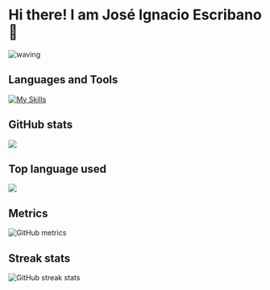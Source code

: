 # Hi there! I am José Ignacio Escribano 👋

![waving](https://capsule-render.vercel.app/api?type=waving&height=250&text=Welcome!&fontAlign=80&fontAlignY=40&color=gradient)

## Languages and Tools

[![My Skills](https://skillicons.dev/icons?i=aws,bash,c,cmake,cpp,css,docker,electron,express,flask,git,github,html,java,js,latex,linux,md,mysql,netlify,nginx,nodejs,postgres,pug,python,raspberrypi,rust,sass,svg,tailwind,ts,vscode,vue,wasm)](https://skillicons.dev)

## GitHub stats

<img src="https://github-readme-stats.vercel.app/api?username=jiep&show_icons=true" />

## Top language used

<img src="https://github-readme-stats.vercel.app/api/top-langs/?username=jiep&l&hide=mathematica&langs_count=10" />

## Metrics

![GitHub metrics](https://metrics.lecoq.io/jiep)  

## Streak stats

![GitHub streak stats](https://streak-stats.demolab.com/?user=jiep)  
